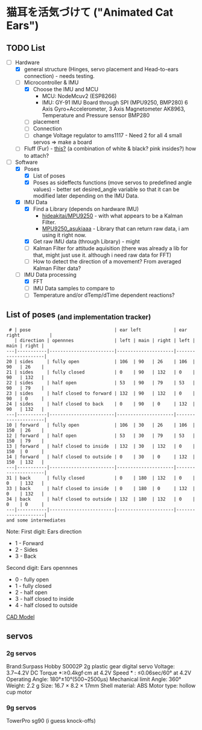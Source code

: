 # 猫耳を活気づけて ("Animated Cat Ears")

## TODO List
- [ ] Hardware 
  - [x] general structure (Hinges, servo placement and Head-to-ears connection) - needs testing.
  - [ ] Microcontroller & IMU
    - [x] Choose the IMU and MCU 
      - MCU: NodeMcuv2 (ESP8266)
      - IMU: GY-91 IMU Board through SPI (MPU9250, BMP280) 6 Axis Gyro+Accelerometer, 3 Axis Magnetometer AK8963, Temperature and Pressure sensor BMP280
    - [ ] placement
    - [ ] Connection
    - [ ] change Voltage regulator to ams1117 - Need 2 for all 4 small servos => make a board
  - [ ] Fluff (Fur) - [this?](https://www.amazon.de/WLLHYF-zotteligen-flauschige-Stuhlabdeckung-Weihnachten/dp/B0BJKKF45H) (a combination of white & black? pink insides?) how to attach?

- [ ] Software
  - [x] Poses 
    - [x] List of poses 
    - [x] Poses as sideffects functions (move servos to predefined angle values) - better set desired_angle variable so that it can be modified later depending on the IMU Data.
  - [x] IMU Data
    - [x] Find a Library (depends on hardware IMU)
      - [hideakitai/MPU9250](https://github.com/hideakitai/MPU9250) - with what appears to be a Kalman Filter.
      - [MPU9250_asukiaaa](https://github.com/asukiaaa/MPU9250_asukiaaa) - Library that can return raw data, i am using it right now.
    - [x] Get raw IMU data (through Library) - might  
    - [ ] Kalman Filter for attitude aquisition (there was already a lib for that, might just use it. although i need raw data for FFT)
    - [ ] How to detect the direction of a movement? From averaged Kalman Filter data?
  - [ ] IMU Data processing
    - [x] FFT  
    - [ ] IMU Data samples to compare to
    - [ ] Temperature and/or dTemp/dTime dependent reactions?

## List of poses <sub>(and implementation tracker)</sub>
```
 # | pose                               | ear left            | ear right           |
   | direction | opennnes               | left | main | right | left | main | right |
---|-----------|------------------------|---------------------|---------------------|
20 | sides     | fully open             | 106  | 90   | 26    | 106  | 90   | 26    |
21 | sides     | fully closed           | 0    | 90   | 132   | 0    | 90   | 132   |
22 | sides     | half open              | 53   | 90   | 79    | 53   | 90   | 79    |
23 | sides     | half closed to forward | 132  | 90   | 132   | 0    | 90   | 0     |
24 | sides     | half closed to back    | 0    | 90   | 0     | 132  | 90   | 132   |
---|-----------|------------------------|---------------------|---------------------|
10 | forward   | fully open             | 106  | 30   | 26    | 106  | 150  | 26    |
12 | forward   | half open              | 53   | 30   | 79    | 53   | 150  | 79    |
13 | forward   | half closed to inside  | 132  | 30   | 132   | 0    | 150  | 0     |
14 | forward   | half closed to outside | 0    | 30   | 0     | 132  | 150  | 132   |
---|-----------|------------------------|---------------------|---------------------|
31 | back      | fully closed           | 0    | 180  | 132   | 0    | 0    | 132   |
33 | back      | half closed to inside  | 0    | 180  | 0     | 132  | 0    | 132   |
34 | back      | half closed to outside | 132  | 180  | 132   | 0    | 0    | 0     |
---|-----------|------------------------|---------------------|---------------------|
and some intermediates
```
Note:
First digit: Ears direction
  - 1 - Forward
  - 2 - Sides 
  - 3 - Back

Second digit: Ears opennnes
  - 0 - fully open 
  - 1 - fully closed
  - 2 - half open
  - 3 - half closed to inside
  - 4 - half closed to outside

[CAD Model](https://cad.onshape.com/documents/12e9aba77e87c6321bec619e/w/794df45025b857e20fcdd77e/e/3349def638c04338ac328868?renderMode=0&uiState=658ed7810e636f5b707b00f6)

## servos

### 2g servos
Brand:Surpass Hobby
S0002P 2g plastic gear digital servo
Voltage: 3.7\~4.2V DC
Torque *:≥0.4kgf·cm at 4.2V
Speed * : ≤0.06sec/60° at 4.2V
Operating Angle: 180°±10°(500\~2500μs)
Mechanical limit Angle: 360°
Weight: 2.2 g
Size: 16.7 × 8.2 × 17mm
Shell material: ABS
Motor type: hollow cup motor

### 9g servos
TowerPro sg90 (i guess knock-offs)
